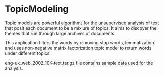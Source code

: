 # TopicModeling

Topic models are powerful algorithms for the unsupervised analysis of text that posit each document to be a mixture of topics. It aims to discover the themes that run through large archives of documents. 

This application filters the words by removing stop words, lemmatization and uses non-negative matrix factorization topic model to return words under different topics.

eng-uk_web_2002_10K-text.tar.gz file contains sample data used for the analysis.
